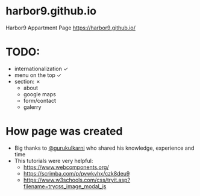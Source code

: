 # harbor9.github.io
Harbor9 Appartment Page https://harbor9.github.io/

# TODO:

* internationalization ✓
* menu on the top ✓
* section: ✗
  * about
  * google maps
  * form/contact
  * galerry

# How page was created

* Big thanks to [@gurukulkarni](https://github.com/gurukulkarni) who shared his knowledge, experience and time
* This tutorials were very helpful:
  * https://www.webcomponents.org/
  * https://scrimba.com/p/pvwkvhx/czk8deu9
  * https://www.w3schools.com/css/tryit.asp?filename=trycss_image_modal_js
